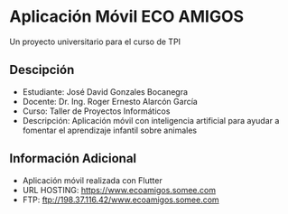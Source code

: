 # Aplicación Móvil ECO AMIGOS

Un proyecto universitario para el curso de TPI

## Descipción 

 - Estudiante: José David Gonzales Bocanegra
 - Docente: Dr. Ing. Roger Ernesto Alarcón García
 - Curso: Taller de Proyectos Informáticos
 - Descripción: Aplicación móvil con inteligencia artificial para ayudar a fomentar el aprendizaje infantil sobre animales

## Información Adicional

- Aplicación móvil realizada con Flutter
- URL HOSTING: https://www.ecoamigos.somee.com
- FTP: ftp://198.37.116.42/www.ecoamigos.somee.com
